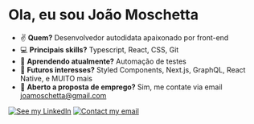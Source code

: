 <h1>Ola, eu sou João Moschetta</h1>

- ✌ **Quem?** Desenvolvedor autodidata apaixonado por front-end
- 💻 **Principais skills?** Typescript, React, CSS, Git
- 🌱 **Aprendendo atualmente?** Automação de testes
- 🔮 **Futuros interesses?** Styled Components, Next.js, GraphQL, React Native, e MUITO mais
- 💬 **Aberto a proposta de emprego?** Sim, me contate via email [joamoschetta@gmail.com](mailto:joamoschetta@gmail.com)

[![See my LinkedIn](https://img.shields.io/badge/LinkedIn-0077B5?style=for-the-badge&logo=linkedin&logoColor=white
)](https://linekin.com/in/joaomoschetta)
[![Contact my email](https://img.shields.io/badge/joaomoschetta@gmail.com-D14836?style=for-the-badge&logo=gmail&logoColor=white)](mailto:joamoschetta@gmail.com)
